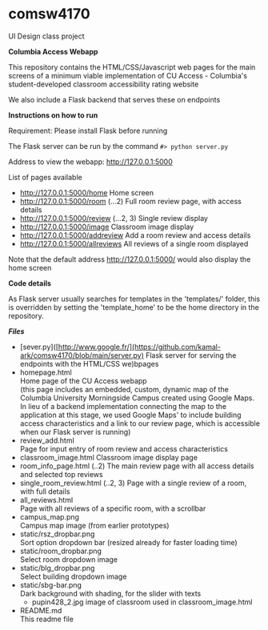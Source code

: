 # comsw4170
UI Design class project

**Columbia Access Webapp**

This repository contains the HTML/CSS/Javascript web pages for the main screens of a minimum viable implementation of CU Access - Columbia's student-developed classroom accessibility rating website

We also include a Flask backend that serves these on endpoints

**Instructions on how to run**

Requirement: Please install Flask before running

The Flask server can be run by the command `#> python server.py`

Address to view the webapp: http://127.0.0.1:5000

List of pages available
 
 - http://127.0.0.1:5000/home Home screen
 - http://127.0.0.1:5000/room (...2) Full room review page, with access details
 - http://127.0.0.1:5000/review (...2, 3) Single review display
 - http://127.0.0.1:5000/image Classroom image display
 - http://127.0.0.1:5000/addreview Add a room review and access details
 - http://127.0.0.1:5000/allreviews All reviews of a single room displayed

Note that the default address http://127.0.0.1:5000/ would also display the home screen

**Code details** 

As Flask server usually searches for templates in the 'templates/' folder, this is overridden by
setting the 'template_home' to be the home directory in the repository.

***Files***

- [sever.py]([http://www.google.fr/](https://github.com/kamal-ark/comsw4170/blob/main/server.py)
  Flask server for serving the endpoints with the HTML/CSS we)bpages
- homepage.html  
  Home page of the CU Access webapp  
  (this page includes an embedded, custom, dynamic map of the Columbia University Morningside Campus created using Google Maps. In lieu of a backend implementation connecting the map to the application at this stage, we used Google Maps' to include building access characteristics and a link to our review page, which is accessible when our Flask server is running)
- review_add.html  
  Page for input entry of room review and access characteristics
- classroom_image.html
  Classroom image display page
- room_info_page.html  (..2)
  The main review page with all access details and selected top reviews
- single_room_review.html  (..2, 3)
  Page with a single review of a room, with full details
- all_reviews.html  
  Page with all reviews of a specific room, with a scrollbar
- campus_map.png  
  Campus map image (from earlier prototypes)
- static/rsz_dropbar.png  
  Sort option dropdown bar (resized already for faster loading time)
- static/room_dropbar.png  
  Select room dropdown image  
- static/blg_dropbar.png  
  Select building dropdown image
- static/sbg-bar.png  
  Dark background with shading, for the slider with texts
  - pupin428_2.jpg
    image of classroom used in classroom_image.html
- README.md  
  This readme file
